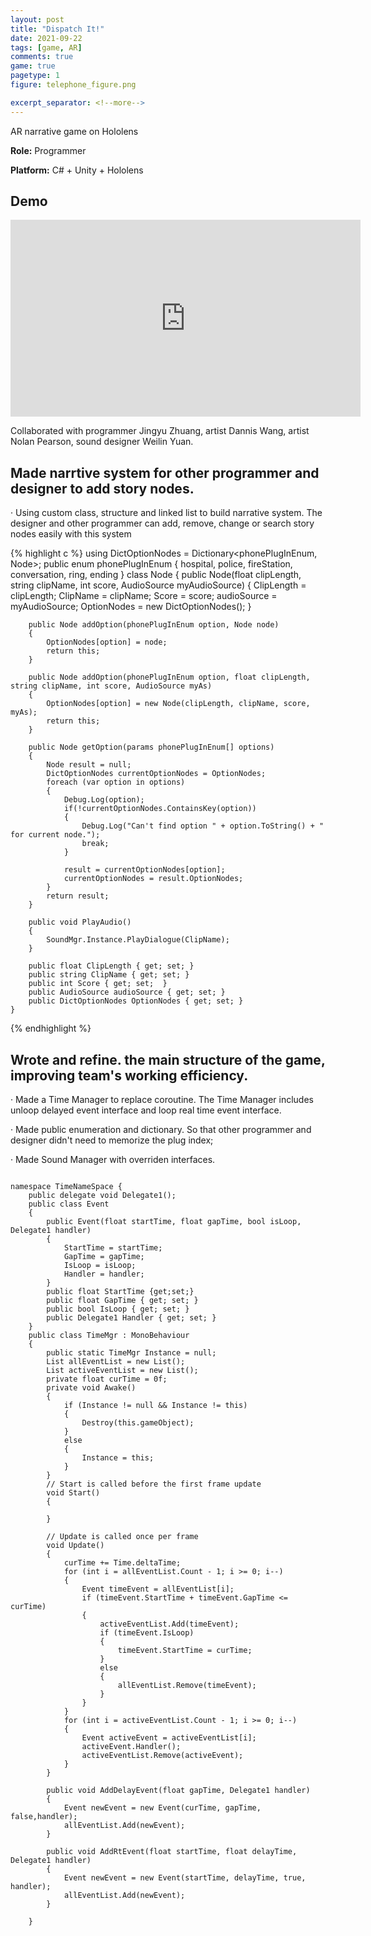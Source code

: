 ```yaml
---
layout: post
title: "Dispatch It!"
date: 2021-09-22
tags: [game, AR]
comments: true
game: true
pagetype: 1
figure: telephone_figure.png

excerpt_separator: <!--more-->
---
```

AR narrative game on Hololens

<b>Role:</b> Programmer

<b>Platform:</b> C# + Unity + Hololens
<!--more-->

## Demo
<iframe width="560" height="315" src="https://www.youtube.com/embed/lsWpTOg26Pc" frameborder="0" allow="accelerometer; autoplay; encrypted-media; gyroscope; picture-in-picture" allowfullscreen></iframe>

Collaborated with programmer Jingyu Zhuang, artist Dannis Wang, artist Nolan Pearson, sound designer Weilin Yuan.


## Made narrtive system for other programmer and designer to add story nodes.
<p>· Using custom class, structure and linked list to build narrative system. The designer and other programmer can add, remove, change or search story nodes easily with this system</p>

{% highlight c %}
    using DictOptionNodes = Dictionary<phonePlugInEnum, Node>;
    public enum phonePlugInEnum { hospital, police, fireStation, conversation, ring, ending }
    class Node
    {
        public Node(float clipLength, string clipName, int score, AudioSource myAudioSource)
        {
            ClipLength = clipLength;
            ClipName = clipName;
            Score = score;
            audioSource = myAudioSource;
            OptionNodes = new DictOptionNodes();
        }

        public Node addOption(phonePlugInEnum option, Node node)
        {
            OptionNodes[option] = node;
            return this;
        }

        public Node addOption(phonePlugInEnum option, float clipLength, string clipName, int score, AudioSource myAs)
        {
            OptionNodes[option] = new Node(clipLength, clipName, score, myAs);
            return this;
        }

        public Node getOption(params phonePlugInEnum[] options)
        {
            Node result = null;
            DictOptionNodes currentOptionNodes = OptionNodes;
            foreach (var option in options)
            {
                Debug.Log(option);
                if(!currentOptionNodes.ContainsKey(option))
                {
                    Debug.Log("Can't find option " + option.ToString() + " for current node.");
                    break;
                }

                result = currentOptionNodes[option];
                currentOptionNodes = result.OptionNodes;
            }
            return result;
        }

        public void PlayAudio()
        {
            SoundMgr.Instance.PlayDialogue(ClipName);
        }

        public float ClipLength { get; set; }
        public string ClipName { get; set; }
        public int Score { get; set;  }
        public AudioSource audioSource { get; set; }
        public DictOptionNodes OptionNodes { get; set; }
    }
{% endhighlight %}

## Wrote and refine. the main structure of the game, improving team's working efficiency.
<p>· Made a Time Manager to replace coroutine. The Time Manager includes unloop delayed event interface and loop real time event interface.</p>
<p>· Made public enumeration and dictionary. So that other programmer and designer didn't need to memorize the plug index;</p>
<p>· Made Sound Manager with overriden interfaces.</p>

<pre>
<code>
namespace TimeNameSpace {
    public delegate void Delegate1();
    public class Event
    {
        public Event(float startTime, float gapTime, bool isLoop, Delegate1 handler)
        {
            StartTime = startTime;
            GapTime = gapTime;
            IsLoop = isLoop;
            Handler = handler;
        }
        public float StartTime {get;set;}
        public float GapTime { get; set; }
        public bool IsLoop { get; set; }
        public Delegate1 Handler { get; set; }
    }
    public class TimeMgr : MonoBehaviour
    {
        public static TimeMgr Instance = null;
        List<Event> allEventList = new List<Event>();
        List<Event> activeEventList = new List<Event>();
        private float curTime = 0f;
        private void Awake()
        {
            if (Instance != null && Instance != this)
            {
                Destroy(this.gameObject);
            }
            else
            {
                Instance = this;
            }
        }
        // Start is called before the first frame update
        void Start()
        {

        }

        // Update is called once per frame
        void Update()
        {
            curTime += Time.deltaTime;
            for (int i = allEventList.Count - 1; i >= 0; i--)
            {
                Event timeEvent = allEventList[i];
                if (timeEvent.StartTime + timeEvent.GapTime <= curTime)
                {
                    activeEventList.Add(timeEvent);
                    if (timeEvent.IsLoop)
                    {
                        timeEvent.StartTime = curTime;
                    }
                    else
                    {
                        allEventList.Remove(timeEvent);
                    }
                }
            }
            for (int i = activeEventList.Count - 1; i >= 0; i--)
            {
                Event activeEvent = activeEventList[i];
                activeEvent.Handler();
                activeEventList.Remove(activeEvent);
            }
        }

        public void AddDelayEvent(float gapTime, Delegate1 handler)
        {
            Event newEvent = new Event(curTime, gapTime, false,handler);
            allEventList.Add(newEvent);
        }

        public void AddRtEvent(float startTime, float delayTime, Delegate1 handler)
        {
            Event newEvent = new Event(startTime, delayTime, true, handler);
            allEventList.Add(newEvent);
        }

    }
</code>
</pre>